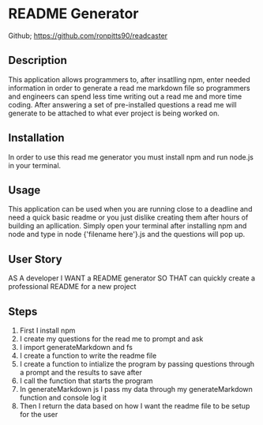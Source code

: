 # README Generator

Github; https://github.com/ronpitts90/readcaster

## Description 
This application allows programmers to, after insatlling npm, enter needed information in order to generate a read me markdown file so programmers and engineers can spend less time writing out a read me and more time coding. After answering a set of pre-installed questions a read me will generate to be attached to what ever project is being worked on. 

## Installation
In order to use this read me generator you must install npm and run node.js in your terminal. 

## Usage 
This application can be used when you are running close to a deadline and need a quick basic readme or you just dislike creating them after hours of building an apllication. Simply open your terminal after installing npm and node and type in node {'filename here'}.js and the questions will pop up. 

## User Story 
AS A developer
I WANT a README generator
SO THAT can quickly create a professional README for a new project

## Steps
1. First I install npm
2. I create my questions for the read me to prompt and ask
3. I import generateMarkdown and fs
4. I create a function to write the readme file
5. I create a function to intialize the program by passing questions through a prompt and the results to save after
6. I call the function that starts the program
7. In generateMarkdown js I pass my data through my generateMarkdown function and console log it 
8. Then I return the data based on how I want the readme file to be setup for the user
              
